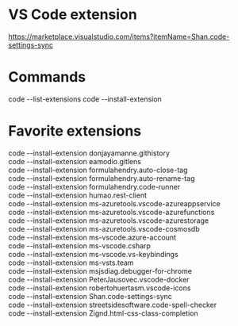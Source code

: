 # VS Code extension
https://marketplace.visualstudio.com/items?itemName=Shan.code-settings-sync

# Commands
code --list-extensions
code --install-extension

# Favorite extensions
code --install-extension donjayamanne.githistory  
code --install-extension eamodio.gitlens  
code --install-extension formulahendry.auto-close-tag  
code --install-extension formulahendry.auto-rename-tag  
code --install-extension formulahendry.code-runner  
code --install-extension humao.rest-client  
code --install-extension ms-azuretools.vscode-azureappservice  
code --install-extension ms-azuretools.vscode-azurefunctions  
code --install-extension ms-azuretools.vscode-azurestorage  
code --install-extension ms-azuretools.vscode-cosmosdb  
code --install-extension ms-vscode.azure-account  
code --install-extension ms-vscode.csharp  
code --install-extension ms-vscode.vs-keybindings  
code --install-extension ms-vsts.team  
code --install-extension msjsdiag.debugger-for-chrome  
code --install-extension PeterJausovec.vscode-docker  
code --install-extension robertohuertasm.vscode-icons  
code --install-extension Shan.code-settings-sync  
code --install-extension streetsidesoftware.code-spell-checker  
code --install-extension Zignd.html-css-class-completion  
